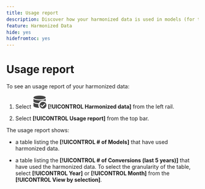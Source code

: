 ```yaml
---
title: Usage report
description: Discover how your harmonized data is used in models (for training and scoring) and conversions.
feature: Harmonized Data
hide: yes
hidefromtoc: yes
---
```


# Usage report

To see an usage report of your harmonized data:

1. Select ![DataSearch](../assets/icons/DataCheck.svg) **[!UICONTROL Harmonized data]** from the left rail.
   
1. Select **[!UICONTROL Usage report]** from the top bar. 

The usage report shows:

* a table listing the **[!UICONTROL # of Models]** that have used harmonized data.

* a table listing the **[!UICONTROL # of Conversions (last 5 years)]** that have used the harmonized data. To select the granularity of the table, select **[!UICONTROL Year]** or **[!UICONTROL Month]** from the **[!UICONTROL View by selection]**.